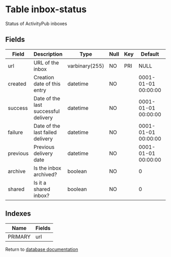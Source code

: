 Table inbox-status
===========

Status of ActivityPub inboxes

Fields
------

| Field    | Description                          | Type           | Null | Key | Default             | Extra |
| -------- | ------------------------------------ | -------------- | ---- | --- | ------------------- | ----- |
| url      | URL of the inbox                     | varbinary(255) | NO   | PRI | NULL                |       |
| created  | Creation date of this entry          | datetime       | NO   |     | 0001-01-01 00:00:00 |       |
| success  | Date of the last successful delivery | datetime       | NO   |     | 0001-01-01 00:00:00 |       |
| failure  | Date of the last failed delivery     | datetime       | NO   |     | 0001-01-01 00:00:00 |       |
| previous | Previous delivery date               | datetime       | NO   |     | 0001-01-01 00:00:00 |       |
| archive  | Is the inbox archived?               | boolean        | NO   |     | 0                   |       |
| shared   | Is it a shared inbox?                | boolean        | NO   |     | 0                   |       |

Indexes
------------

| Name    | Fields |
| ------- | ------ |
| PRIMARY | url    |


Return to [database documentation](help/database)
